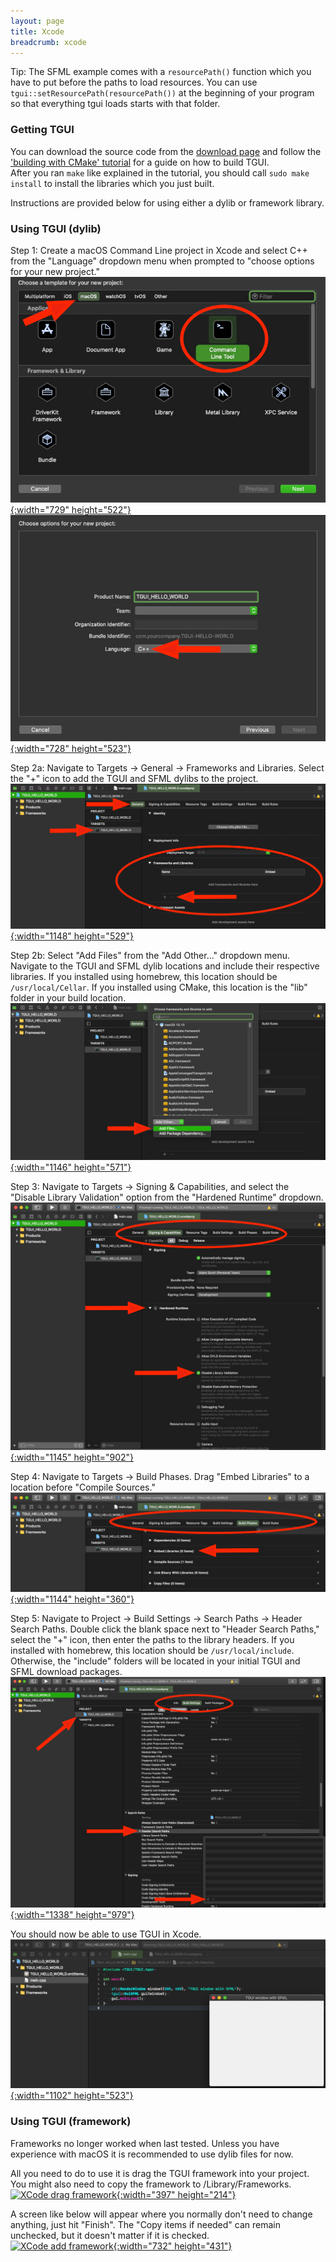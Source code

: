 ```yaml
---
layout: page
title: Xcode
breadcrumb: xcode
---
```


Tip: The SFML example comes with a `resourcePath()` function which you have to put before the paths to load resources. You can use `tgui::setResourcePath(resourcePath())` at the beginning of your program so that everything tgui loads starts with that folder.

### Getting TGUI

You can download the source code from the [download page](/download) and follow the ['building with CMake' tutorial](../cmake) for a guide on how to build TGUI.  
After you ran `make` like explained in the tutorial, you should call `sudo make install` to install the libraries which you just built.

Instructions are provided below for using either a dylib or framework library.

### Using TGUI (dylib)

Step 1: Create a macOS Command Line project in Xcode and select C++ from the "Language" dropdown menu when prompted to "choose options for your new project."  
[![XCode Choose project template](/resources/Tutorials/0.9/XCodeChooseProjectTemplate.jpg){:width="729" height="522"}](/resources/Tutorials/0.9/XCodeChooseProjectTemplate.jpg)  
[![](/resources/Tutorials/0.9/XCodeChooseProjectLanguage.jpg){:width="728" height="523"}](/resources/Tutorials/0.9/XCodeChooseProjectLanguage.jpg)

Step 2a: Navigate to Targets -> General -> Frameworks and Libraries. Select the "+" icon to add the TGUI and SFML dylibs to the project.  
[![XCode Where to add library](/resources/Tutorials/0.9/XCodeWhereToAddLibrary.jpg){:width="1148" height="529"}](/resources/Tutorials/0.9/XCodeWhereToAddLibrary.jpg)

Step 2b: Select "Add Files" from the "Add Other..." dropdown menu. Navigate to the TGUI and SFML dylib locations and include their respective libraries. If you installed using homebrew, this location should be `/usr/local/Cellar`. If you installed using CMake, this location is the "lib" folder in your build location.  
[![XCode Add library](/resources/Tutorials/0.9/XCodeAddLibrary.jpg){:width="1146" height="571"}](/resources/Tutorials/0.9/XCodeAddLibrary.jpg)

Step 3: Navigate to Targets -> Signing & Capabilities, and select the "Disable Library Validation" option from the "Hardened Runtime" dropdown.  
[![XCode Disable library validation](/resources/Tutorials/0.9/XCodeDisableLibraryValidation.jpg){:width="1145" height="902"}](/resources/Tutorials/0.9/XCodeDisableLibraryValidation.jpg)

Step 4: Navigate to Targets -> Build Phases. Drag "Embed Libraries" to a location before "Compile Sources."  
[![XCode Build phases order](/resources/Tutorials/0.9/XCodeBuildPhasesOrder.jpg){:width="1144" height="360"}](/resources/Tutorials/0.9/XCodeBuildPhasesOrder.jpg)

Step 5: Navigate to Project -> Build Settings -> Search Paths -> Header Search Paths. Double click the blank space next to "Header Search Paths," select the "+" icon, then enter the paths to the library headers. If you installed with homebrew, this location should be `/usr/local/include`. Otherwise, the "include" folders will be located in your initial TGUI and SFML download packages.  
[![XCode Header search paths](/resources/Tutorials/0.9/XCodeHeaderSearchPaths.jpg){:width="1338" height="979"}](/resources/Tutorials/0.9/XCodeHeaderSearchPaths.jpg)

You should now be able to use TGUI in Xcode.  
[![XCode Example running](/resources/Tutorials/0.9/XCodeExampleRunning.jpg){:width="1102" height="523"}](/resources/Tutorials/0.9/XCodeExampleRunning.jpg)


### Using TGUI (framework)

<p><span class="Red">Frameworks no longer worked when last tested. Unless you have experience with macOS it is recommended to use dylib files for now.</span></p>

All you need to do to use it is drag the TGUI framework into your project. You might also need to copy the framework to /Library/Frameworks.  
[![XCode drag framework](/resources/XCodeDragFramework.jpg){:width="397" height="214"}](/resources/XCodeDragFramework.jpg)

A screen like below will appear where you normally don't need to change anything, just hit "Finish". The "Copy items if needed" can remain unchecked, but it doesn't matter if it is checked.  
[![XCode add framework](/resources/XCodeAddFramework.jpg){:width="732" height="431"}](/resources/XCodeAddFramework.jpg)
